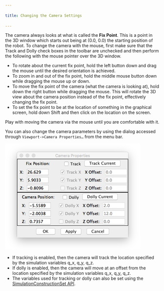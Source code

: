 ```yaml
---

title: Changing the Camera Settings

---
```


The camera always looks at what is called the **Fix Point**.  This is a point in the 3D window which starts out being at (0.0, 0.0) the starting position of the robot.  To change the camera with the mouse, first make sure that the Track and Dolly check boxes in the toolbar are unchecked and then perform the following with the mouse pointer over the 3D window.

* To rotate about the current fix point, hold the left button down and drag the mouse until the desired orientation is achieved.
* To zoom in and out of the fix point, hold the middle mouse button down while dragging the mouse up or down. 
* To move the fix point of the camera (what the camera is looking at), hold down the right button while dragging the mouse. This will rotate the 3D view about the camera position instead of the fix point, effectively changing the fix point.
* To set the fix point to be at the location of something in the graphical screen, hold down Shift and then click on the location on the screen. 

Play with moving the camera via the mouse until you are comfortable with it.

You can also change the camera parameters by using the dialog accessed through `Viewport->Camera Properties…` from the menu bar.

![Replay](/resources/images/scs-tutorials/scsCameraProps.png)

* If tracking is enabled, then the camera will track the location specified by the simulation variables q_x, q_y, q_z. 
* If dolly is enabled, then the camera will move at an offset from the location specified by the simulation variables q_x, q_y, q_z. 
* The variables used for tracking or dolly can also be set using the [SimulationConstructionSet API](/documentation/20-scs/01-api/00-api/#Camera%20Methods).
